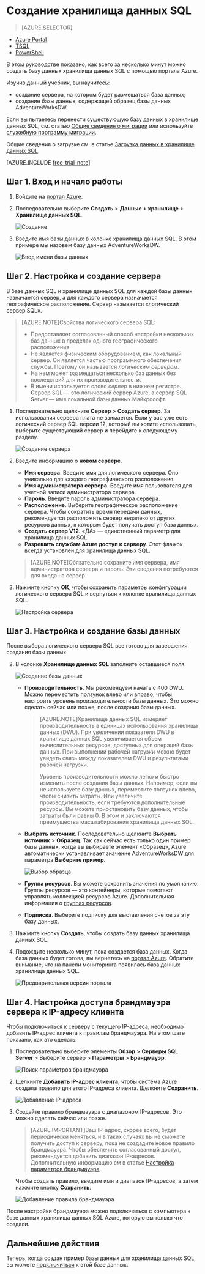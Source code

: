 <properties
	pageTitle="Создание базы данных хранилища данных SQL на портале Azure | Microsoft Azure"
	description="Узнайте, как создать хранилище данных SQL на портале Azure."
	services="sql-data-warehouse"
	documentationCenter="NA"
	authors="barbkess"
	manager="jhubbard"
	editor=""
	tags="azure-sql-data-warehouse"/>
<tags
   ms.service="sql-data-warehouse"
   ms.devlang="NA"
   ms.topic="get-started-article"
   ms.tgt_pltfrm="NA"
   ms.workload="data-services"
   ms.date="12/15/2015"
   ms.author="lodipalm;barbkess"/>

# Создание хранилища данных SQL

> [AZURE.SELECTOR]
- [Azure Portal](sql-data-warehouse-get-started-provision.md)
- [TSQL](sql-data-warehouse-get-started-create-database-tsql.md)
- [PowerShell](sql-data-warehouse-get-started-provision-powershell.md)

В этом руководстве показано, как всего за несколько минут можно создать базу данных хранилища данных SQL с помощью портала Azure.

Изучив данный учебник, вы научитесь:

- создание сервера, на котором будет размещаться база данных;
- создание базы данных, содержащей образец базы данных AdventureWorksDW.

Если вы пытаетесь перенести существующую базу данных в хранилище данных SQL, см. статью [Общие сведения о миграции](./sql-data-warehouse-get-started-overview-migrate.md) или используйте [служебную программу миграции](./sql-data-warehouse-migrate-migration-utility.md).

Общие сведения о загрузке см. в статье [Загрузка данных в хранилище данных SQL](./sql-data-warehouse-overview-load.md).

[AZURE.INCLUDE [free-trial-note](../../includes/free-trial-note.md)]

## Шаг 1. Вход и начало работы

1. Войдите на [портал Azure](https://portal.azure.com).

2. Последовательно выберите **Создать** > **Данные + хранилище** > **Хранилище данных SQL**.

    ![Создание](./media/sql-data-warehouse-get-started-provision/create-sample.gif)

1. Введите имя базы данных в колонке хранилища данных SQL. В этом примере мы назовем базу данных AdventureWorksDW.

    ![Ввод имени базы данных](./media/sql-data-warehouse-get-started-provision/database-name.png)


## Шаг 2. Настройка и создание сервера

В базе данных SQL и хранилище данных SQL для каждой базы данных назначается сервер, а для каждого сервера назначается географическое расположение. Сервер называется «логический сервер SQL».

> [AZURE.NOTE]<a name="note"></a>Свойства логического сервера SQL:
  >
  > + Предоставляет согласованный способ настройки нескольких баз данных в пределах одного географического расположения.
  > + Не является физическим оборудованием, как локальный сервер. Он является частью программного обеспечения службы. Поэтому он называется *логическим сервером*.
  > + На нем может размещаться несколько баз данных без последствий для их производительности.
  > + В имени используется слово *сервер* в нижнем регистре. **С**ервер SQL — это логический сервер Azure, а сервер SQL **S**erver — имя локальной базы данных Майкрософт.

1. Последовательно щелкните **Сервер** > **Создать сервер**. За использования сервера плата не взимается. Если у вас уже есть логический сервер SQL версии 12, который вы хотите использовать, выберите существующий сервер и перейдите к следующему разделу. 

    ![Создание сервера](./media/sql-data-warehouse-get-started-provision/create-server.png)

3. Введите информацию о **новом сервере**.
    
	- **Имя сервера**. Введите имя для логического сервера. Оно уникально для каждого географического расположения.
	- **Имя администратора сервера**. Введите имя пользователя для учетной записи администратора сервера.
	- **Пароль**. Введите пароль администратора сервера. 
	- **Расположение**. Выберите географическое расположение сервера. Чтобы сократить время передачи данных, рекомендуется расположить сервер недалеко от других ресурсов данных, к которым будет получать доступ база данных.
	- **Создать сервер V12**. «ДА» — единственный параметр для хранилища данных SQL. 
	- **Разрешить службам Azure доступ к серверу**. Этот флажок всегда установлен для хранилища данных SQL.

    >[AZURE.NOTE]Обязательно сохраните имя сервера, имя администратора сервера и пароль. Эти сведения потребуются для входа на сервер.

1. Нажмите кнопку **ОК**, чтобы сохранить параметры конфигурации логического сервера SQL и вернуться к колонке хранилища данных SQL.

    ![Настройка сервера](./media/sql-data-warehouse-get-started-provision/configure-server.png)

## Шаг 3. Настройка и создание базы данных

После выбора логического сервера SQL все готово для завершения создания базы данных.
 
2. В колонке **Хранилище данных SQL** заполните оставшиеся поля. 

    ![Создание базы данных](./media/sql-data-warehouse-get-started-provision/create-database.png)
    
    - **Производительность**. Мы рекомендуем начать с 400 DWU. Можно переместить ползунок влево или вправо, чтобы настроить уровень производительности базы данных. Это можно сделать сейчас или позже, после создания базы данных. 

        > [AZURE.NOTE]Хранилище данных SQL измеряет производительность в единицах использования хранилища данных (DWU). При увеличении показателя DWU в хранилище данных SQL увеличивается объем вычислительных ресурсов, доступных для операций базы данных. При выполнении рабочей нагрузки можно будет увидеть связь между показателем DWU и результатами рабочей нагрузки.
        > 
        > Уровень производительности можно легко и быстро изменить после создания базы данных. Например, если вы не используете базу данных, переместите ползунок влево, чтобы снизить затраты. Или увеличьте производительность, если требуются дополнительные ресурсы. Вы можете приостановить базу данных, чтобы затраты были равны 0. В этом и заключаются преимущества масштабирования хранилища данных SQL.

    - **Выбрать источник**. Последовательно щелкните **Выбрать источник** > **Образец**. Так как сейчас есть только один пример базы данных, когда вы выбираете элемент «Образец», Azure автоматически устанавливает значение AdventureWorksDW для параметра **Выберите пример**.
  
        ![Выбор образца](./media/sql-data-warehouse-get-started-provision/select-source.png)

    - **Группа ресурсов**. Вы можете сохранить значения по умолчанию. Группы ресурсов — это контейнеры, которые помогают управлять коллекцией ресурсов Azure. Дополнительная информация о [группах ресурсов](../azure-portal/resource-group-portal.md).
    
    - **Подписка**. Выберите подписку для выставления счетов за эту базу данных.

1. Нажмите кнопку **Создать**, чтобы создать базу данных хранилища данных SQL.

1. Подождите несколько минут, пока создается база данных. Когда база данных будет готова, вы вернетесь на [портал Azure](https://portal.azure.com). Обратите внимание, что на панели мониторинга появилась база данных хранилища данных SQL.

    ![Предварительная версия портала](./media/sql-data-warehouse-get-started-provision/database-portal-view.png)


## Шаг 4. Настройка доступа брандмауэра сервера к IP-адресу клиента

Чтобы подключиться к серверу с текущего IP-адреса, необходимо добавить IP-адрес клиента к правилам брандмауэра. На этом шаге показано, как это сделать.

1. Последовательно выберите элементы **Обзор** > **Серверы SQL Server** > Выберите сервер > **Параметры** > **Брандмауэр**.

    ![Поиск параметров брандмауэра](./media/sql-data-warehouse-get-started-provision/find-firewall-settings.png)

4. Щелкните **Добавить IP-адрес клиента**, чтобы система Azure создала правило для этого IP-адреса клиента. Щелкните **Сохранить**.

	![Добавление IP-адреса](./media/sql-data-warehouse-get-started-provision/add-client-ip.png)

1. Создайте правило брандмауэра с диапазоном IP-адресов. Это можно сделать сейчас или позже.

	>[AZURE.IMPORTANT]Ваш IP-адрес, скорее всего, будет периодически меняться, и в таких случаях вы не сможете получить доступ к серверу, пока не создадите новое правило брандмауэра. Чтобы обеспечить согласованный доступ, рекомендуется добавить диапазон IP-адресов. Дополнительную информацию см в статье [Настройка параметров брандмауэра](../sql-database/sql-database-configure-firewall-settings.md).

    Чтобы создать правило, введите имя и диапазон IP-адресов, а затем нажмите кнопку **Сохранить**.

    ![Добавление правила брандмауэра](./media/sql-data-warehouse-get-started-provision/add-rule.png)

После настройки брандмауэра можно подключаться с компьютера к базе данных хранилища данных SQL Azure, которую вы только что создали.


## Дальнейшие действия

Теперь, когда создан пример базы данных для хранилища данных SQL, вы можете [подключиться](./sql-data-warehouse-get-started-connect.md) к этой базе данных.

<!---HONumber=AcomDC_1217_2015-->